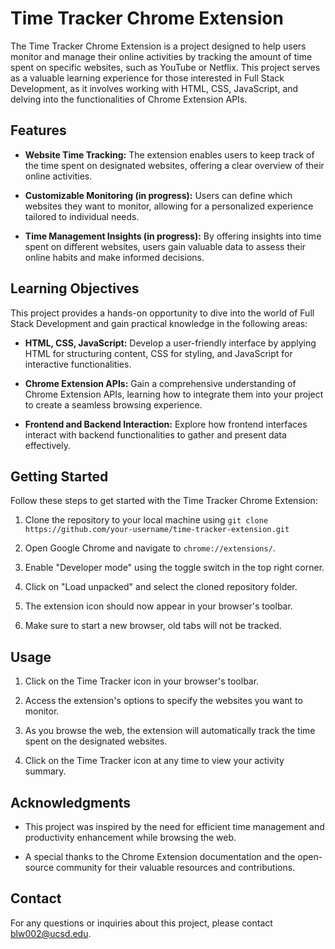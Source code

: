 # Time Tracker Chrome Extension

The Time Tracker Chrome Extension is a project designed to help users monitor and manage their online activities by tracking the amount of time spent on specific websites, such as YouTube or Netflix. This project serves as a valuable learning experience for those interested in Full Stack Development, as it involves working with HTML, CSS, JavaScript, and delving into the functionalities of Chrome Extension APIs.

## Features

- **Website Time Tracking:** The extension enables users to keep track of the time spent on designated websites, offering a clear overview of their online activities.

- **Customizable Monitoring (in progress):** Users can define which websites they want to monitor, allowing for a personalized experience tailored to individual needs.

- **Time Management Insights (in progress):** By offering insights into time spent on different websites, users gain valuable data to assess their online habits and make informed decisions.

## Learning Objectives

This project provides a hands-on opportunity to dive into the world of Full Stack Development and gain practical knowledge in the following areas:

- **HTML, CSS, JavaScript:** Develop a user-friendly interface by applying HTML for structuring content, CSS for styling, and JavaScript for interactive functionalities.

- **Chrome Extension APIs:** Gain a comprehensive understanding of Chrome Extension APIs, learning how to integrate them into your project to create a seamless browsing experience.

- **Frontend and Backend Interaction:** Explore how frontend interfaces interact with backend functionalities to gather and present data effectively.

## Getting Started

Follow these steps to get started with the Time Tracker Chrome Extension:

1. Clone the repository to your local machine using `git clone https://github.com/your-username/time-tracker-extension.git`

2. Open Google Chrome and navigate to `chrome://extensions/`.

3. Enable "Developer mode" using the toggle switch in the top right corner.

4. Click on "Load unpacked" and select the cloned repository folder.

5. The extension icon should now appear in your browser's toolbar.

6. Make sure to start a new browser, old tabs will not be tracked. 

## Usage

1. Click on the Time Tracker icon in your browser's toolbar.

2. Access the extension's options to specify the websites you want to monitor.

3. As you browse the web, the extension will automatically track the time spent on the designated websites.

4. Click on the Time Tracker icon at any time to view your activity summary.

## Acknowledgments

- This project was inspired by the need for efficient time management and productivity enhancement while browsing the web.

- A special thanks to the Chrome Extension documentation and the open-source community for their valuable resources and contributions.

## Contact

For any questions or inquiries about this project, please contact [blw002@ucsd.edu](mailto:blw002@ucsd.edu).

